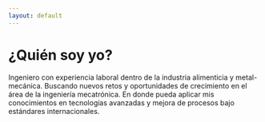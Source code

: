 ```yaml
---
layout: default
---
```


# ¿Quién soy yo? 

Ingeniero con experiencia laboral dentro de la industria alimenticia y metal-mecánica. Buscando nuevos retos y oportunidades de crecimiento en el área de la ingeniería mecatrónica. En donde pueda aplicar mis conocimientos en tecnologías avanzadas y mejora de procesos bajo estándares internacionales.

